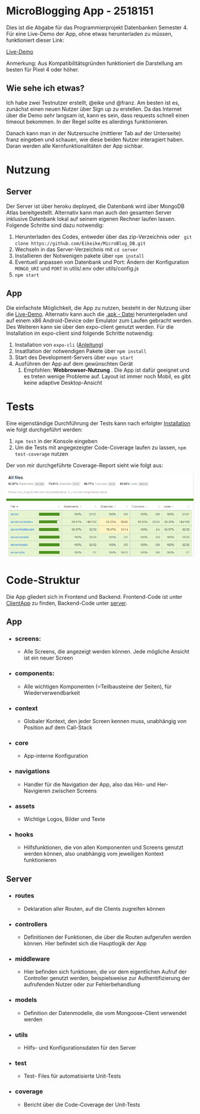 # MicroBlogging App - 2518151
Dies ist die Abgabe für das Programmierprojekt Datenbanken Semester 4.
Für eine Live-Demo der App, ohne etwas herunterladen zu müssen, funktioniert dieser Link:

[Live-Demo](https://appetize.io/app/c6z4zye74phbxerpmmay8p22jw?device=pixel4&scale=75&orientation=portrait&osVersion=10.0)

Anmerkung: Aus Kompatibilitätsgründen funktioniert die Darstellung am besten für Pixel 4 oder höher.

## Wie sehe ich etwas?
Ich habe zwei Testnutzer erstellt, @eike und @franz. Am besten ist es, zunächst einen neuen Nutzer über Sign up zu erstellen. Da das Internet über die Demo sehr langsam ist, kann es sein, dass requests schnell einen timeout bekommen. In der Regel sollte es allerdings funktionieren. 

Danach kann man in der Nutzersuche (mittlerer Tab auf der Unterseite) franz eingeben und schauen, wie diese beiden Nutzer interagiert haben. Daran werden alle Kernfunktionalitäten der App sichbar.

# Nutzung

## Server

Der Server ist über heroku deployed, die Datenbank wird über MongoDB Atlas bereitgestellt. Alternativ kann man auch den gesamten Server inklusive Datenbank lokal auf seinem eigenen Rechner laufen lassen. Folgende Schritte sind dazu notwendig: 

1. Herunterladen des Codes, entweder über das zip-Verzeichnis oder ` git clone https://github.com/Eikeike/MicroBlog_DB.git`
2. Wechseln in das Server-Verzeichnis mit `cd server`
3. Installieren der Notwenigen pakete über `npm install`
4. Eventuell anpassen von Datenbank und Port: Ändern der Konfiguration `MONGO_URI` und `PORT` in utils/.env oder utils/config.js
5. ``npm start``

## App
Die einfachste Möglichkeit, die App zu nutzen, besteht in der Nutzung über die  [Live-Demo](https://appetize.io/app/c6z4zye74phbxerpmmay8p22jw?device=pixel4&scale=75&orientation=portrait&osVersion=10.0). Alternativ kann auch die [.apk - Datei](https://github.com/Eikeike/MicroBlog_DB/releases) heruntergeladen und auf einem x86 Android-Device oder Emulator zum Laufen gebracht werden.
Des Weiteren kann sie über den expo-client genutzt werden. Für die Installation im expo-client sind folgende Schritte notwendig:
1. Installation von `expo-cli` ([Anleitung](https://docs.expo.io/get-started/installation/))
2. Insatllation der notwendigen Pakete über `npm install`
3. Start des Development-Servers über `expo start`
4. Ausführen der App auf dem gewünschten Gerät
   1. Empfohlen:  **Webbrowser-Nutzung** . Die App ist dafür geeignet und es treten wenige Probleme auf. Layout ist immer noch Mobil, es gibt keine adaptive Desktop-Ansicht

# Tests
Eine eigenständige Durchführung der Tests kann nach erfolgter [Installation](#nutzung) wie folgt durchgeführt werden:
1. `npm test` in der Konsole eingeben
2. Um die Tests mit angegezeigter Code-Coverage laufen zu lassen, `npm test-coverage` nutzen

Der von mir durchgeführte Coverage-Report sieht wie folgt aus:

![Coverage report](https://github.com/Eikeike/MicroBlog_DB/blob/main/server/coverage/coverage.png)

# Code-Struktur
Die App gliedert sich in Frontend und Backend. Frontend-Code ist unter [ClientApp](../ClientApp) zu finden, Backend-Code unter [server](../server).

## App
- ### screens: 
  - Alle Screens, die angezeigt werden können. Jede mögliche Ansicht ist ein neuer Screen
- ### components:
  - Alle wichtigen Komponenten (=Teilbausteine der Seiten), für Wiederverwendbarkeit
- ### context
  - Globaler Kontext, den jeder Screen kennen muss, unabhängig von Position auf dem Call-Stack
- ### core
  - App-interne Konfiguration
- ### navigations
  - Handler für die Navigation der App, also das Hin- und Her- Navigieren zwischen Screens
- ### assets
  - Wichtige Logos, Bilder und Texte
- ### hooks
  - Hilfsfunktionen, die von allen Komponenten und Screens genutzt werden können, also unabhängig vom jeweiligen Kontext funktionieren

## Server

- ### routes
  - Deklaration aller Routen, auf die Clients zugreifen können
- ### controllers
  - Definitionen der Funktionen, die über die Routen aufgerufen werden können. Hier befindet sich die Hauptlogik der App
 - ### middleware
    - Hier befinden sich funktionen, die vor dem eigentlichen Aufruf der Controller genutzt werden, beispielsweise zur Authentifizierung der aufrufenden Nutzer oder zur Fehlerbehandlung
- ### models
  - Definition der Datenmodelle, die vom Mongoose-Client verwendet werden
- ### utils
  - Hilfs- und Konfigurationsdaten für den Server
- ### test
  - Test- Files für automatisierte Unit-Tests
- ### coverage
  - Bericht über die Code-Coverage der Unit-Tests 
